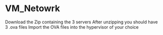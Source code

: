 # VM_Netowrk
Download the Zip containing the 3 servers
After unzipping you should have 3 .ova files
Import the OVA files into the hypervisor of your choice
